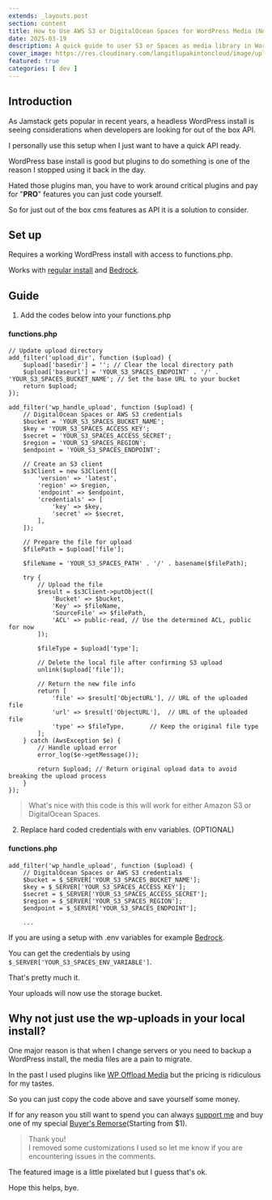 ```yaml
---
extends: _layouts.post
section: content
title: How to Use AWS S3 or DigitalOcean Spaces for WordPress Media (No Plugin Needed)
date: 2025-03-19
description: A quick guide to user S3 or Spaces as media library in WordPress.
cover_image: https://res.cloudinary.com/langitlupakintoncloud/image/upload/v1742379859/hugo/jcos.io/jj4w4nfq5fbjqdmd4o93.png
featured: true
categories: [ dev ]
---
```


## Introduction

As Jamstack gets popular in recent years, a headless WordPress install is seeing considerations when developers are looking for out of the box API.

I personally use this setup when I just want to have a quick API ready.

WordPress base install is good but plugins to do something is one of the reason I stopped using it back in the day.

Hated those plugins man, you have to work around critical plugins and pay for "**PRO**" features you can just code yourself.

So for just out of the box cms features as API it is a solution to consider.

## Set up

Requires a working WordPress install with access to functions.php.

Works with [regular install](https://wordpress.org/download/) and [Bedrock](https://roots.io/bedrock/).

## Guide

1. Add the codes below into your functions.php

#### functions.php

```
// Update upload directory
add_filter('upload_dir', function ($upload) {
    $upload['basedir'] = ''; // Clear the local directory path
    $upload['baseurl'] = 'YOUR_S3_SPACES_ENDPOINT' . '/' . 'YOUR_S3_SPACES_BUCKET_NAME'; // Set the base URL to your bucket
    return $upload;
});

add_filter('wp_handle_upload', function ($upload) {
    // DigitalOcean Spaces or AWS S3 credentials
    $bucket = 'YOUR_S3_SPACES_BUCKET_NAME';
    $key = 'YOUR_S3_SPACES_ACCESS_KEY';
    $secret = 'YOUR_S3_SPACES_ACCESS_SECRET';
    $region = 'YOUR_S3_SPACES_REGION';
    $endpoint = 'YOUR_S3_SPACES_ENDPOINT';

    // Create an S3 client
    $s3Client = new S3Client([
        'version' => 'latest',
        'region' => $region,
        'endpoint' => $endpoint,
        'credentials' => [
            'key' => $key,
            'secret' => $secret,
        ],
    ]);

    // Prepare the file for upload
    $filePath = $upload['file'];

    $fileName = 'YOUR_S3_SPACES_PATH' . '/' . basename($filePath);

    try {
        // Upload the file
        $result = $s3Client->putObject([
            'Bucket' => $bucket,
            'Key' => $fileName,
            'SourceFile' => $filePath,
            'ACL' => public-read, // Use the determined ACL, public for now
        ]);

        $fileType = $upload['type'];

        // Delete the local file after confirming S3 upload
        unlink($upload['file']);

        // Return the new file info
        return [
            'file' => $result['ObjectURL'], // URL of the uploaded file
            'url' => $result['ObjectURL'],  // URL of the uploaded file
            'type' => $fileType,       // Keep the original file type
        ];
    } catch (AwsException $e) {
        // Handle upload error
        error_log($e->getMessage());

        return $upload; // Return original upload data to avoid breaking the upload process
    }
});
```

> What's nice with this code is this will work for either Amazon S3 or DigitalOcean Spaces.

2. Replace hard coded credentials with env variables. (OPTIONAL)

#### functions.php

```
add_filter('wp_handle_upload', function ($upload) {
    // DigitalOcean Spaces or AWS S3 credentials
    $bucket = $_SERVER['YOUR_S3_SPACES_BUCKET_NAME'];
    $key = $_SERVER['YOUR_S3_SPACES_ACCESS_KEY'];
    $secret = $_SERVER['YOUR_S3_SPACES_ACCESS_SECRET'];
    $region = $_SERVER['YOUR_S3_SPACES_REGION'];
    $endpoint = $_SERVER['YOUR_S3_SPACES_ENDPOINT'];
    
    ...
```

If you are using a setup with .env variables for example [Bedrock](https://roots.io/bedrock/).

You can get the credentials by using `$_SERVER['YOUR_S3_SPACES_ENV_VARIABLE']`.

That's pretty much it.

Your uploads will now use the storage bucket.

## Why not just use the wp-uploads in your local install?

One major reason is that when I change servers or you need to backup a WordPress install, the media files are a pain to migrate.

In the past I used plugins like [WP Offload Media](https://deliciousbrains.com/wp-offload-media/) but the pricing is ridiculous for my tastes.

So you can just copy the code above and save yourself some money.

If for any reason you still want to spend you can always [support me](/support/) and buy one of my special [Buyer's Remorse](/support/)(Starting from $1).

> Thank you!  
> I removed some customizations I used so let me know if you are encountering issues in the comments.
 
The featured image is a little pixelated but I guess that's ok.

Hope this helps, bye. 
